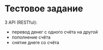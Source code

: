 # Тестовое задание

3 API (RESTful):
- перевод денег с одного счёта на другой
- пополнение счёта
- снятие днеге со счёта
